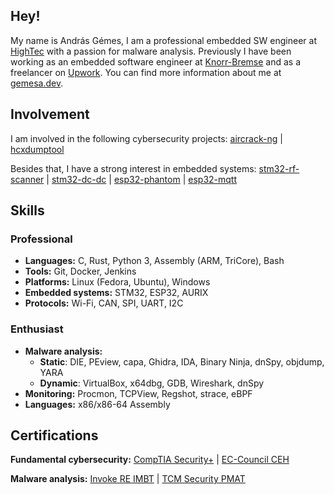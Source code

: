 ## Hey!

My name is András Gémes, I am a professional embedded SW engineer at [HighTec](https://hightec-rt.com/en/) with a passion for malware analysis. Previously I have been working as an embedded software engineer at [Knorr-Bremse](https://www.knorr-bremse.com/en/) and as a freelancer on [Upwork](https://www.upwork.com/). You can find more information about me at [gemesa.dev](https://gemesa.dev).

## Involvement

I am involved in the following cybersecurity projects: [aircrack-ng](https://github.com/aircrack-ng/aircrack-ng) | [hcxdumptool](https://github.com/ZerBea/hcxdumptool)

Besides that, I have a strong interest in embedded systems: [stm32-rf-scanner](https://github.com/gemesa/stm32-rf-scanner) | [stm32-dc-dc](https://github.com/gemesa/stm32-dc-dc) | [esp32-phantom](https://github.com/gemesa/esp32-phantom) | [esp32-mqtt](https://github.com/gemesa/esp32-mqtt)

## Skills

### Professional

- **Languages:** C, Rust, Python 3, Assembly (ARM, TriCore), Bash
- **Tools:** Git, Docker, Jenkins
- **Platforms:** Linux (Fedora, Ubuntu), Windows
- **Embedded systems:** STM32, ESP32, AURIX
- **Protocols:** Wi-Fi, CAN, SPI, UART, I2C

### Enthusiast

- **Malware analysis:**
  - **Static**: DIE, PEview, capa, Ghidra, IDA, Binary Ninja, dnSpy, objdump, YARA
  - **Dynamic**: VirtualBox, x64dbg, GDB, Wireshark, dnSpy
- **Monitoring:** Procmon, TCPView, Regshot, strace, eBPF
- **Languages:** x86/x86-64 Assembly

## Certifications

**Fundamental cybersecurity:** [CompTIA Security+](./rsc/CompTIA%20Security+%20ce%20certificate.pdf) | [EC-Council CEH](./rsc/ECC-CEH-Certificate.pdf)

**Malware analysis:** [Invoke RE IMBT](./rsc/certificate-introduction-to-malware-binary-triage-659810f22df9c925d6089fcb.pdf) | [TCM Security PMAT](./rsc/certificate-of-completion-for-practical-malware-analysis-triage.pdf)
